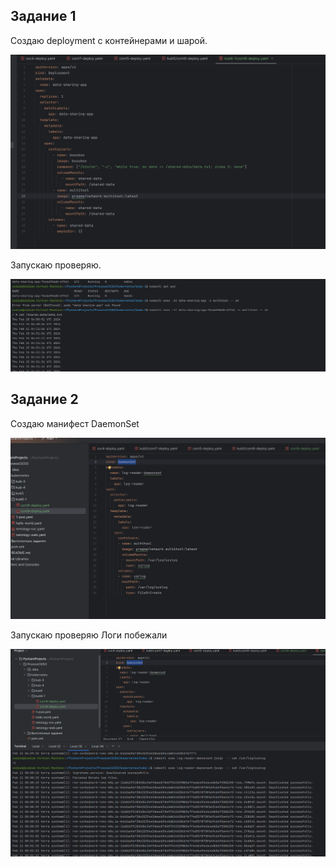 ## Задание 1

Создаю deployment c контейнерами и шарой.

![5e6023714b38bc171d32199a509e8e3d.png](../_resources/5e6023714b38bc171d32199a509e8e3d-6.png)

Запускаю проверяю.

![36e7a1cb8c4a736895fa407883d81de3.png](../_resources/36e7a1cb8c4a736895fa407883d81de3-6.png)

## Задание 2

Создаю манифест DaemonSet

![c652f9bfdd16ddeb852f48f9accc61f0.png](../_resources/c652f9bfdd16ddeb852f48f9accc61f0-6.png)

Запускаю проверяю 
Логи побежали

![c907efad451961444944a75d8a0beb23.png](../_resources/c907efad451961444944a75d8a0beb23-6.png)